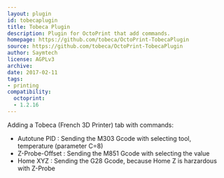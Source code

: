 ```yaml
---
layout: plugin
id: tobecaplugin
title: Tobeca Plugin
description: Plugin for OctoPrint that add commands.
homepage: https://github.com/tobeca/OctoPrint-TobecaPlugin
source: https://github.com/tobeca/OctoPrint-TobecaPlugin
author: Saymtech
license: AGPLv3
archive: 
date: 2017-02-11
tags:
- printing
compatibility:
  octoprint:
  - 1.2.16
---
```

Adding a Tobeca (French 3D Printer) tab with commands:

- Autotune PID : Sending the M303 Gcode with selecting tool, temperature  (parameter C=8)
- Z-Probe-Offset : Sending the M851 Gcode with selecting the value
- Home XYZ : Sending the G28 Gcode, because Home Z is harzardous with Z-Probe
                        